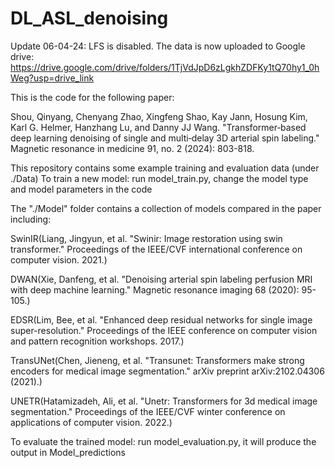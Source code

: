 # DL_ASL_denoising
Update 06-04-24:
LFS is disabled. The data is now uploaded to Google drive:
https://drive.google.com/drive/folders/1TjVdJpD6zLgkhZDFKy1tQ70hy1_0hWeg?usp=drive_link

This is the code for the following paper: 

Shou, Qinyang, Chenyang Zhao, Xingfeng Shao, Kay Jann, Hosung Kim, Karl G. Helmer, Hanzhang Lu, and Danny JJ Wang. "Transformer‐based deep learning denoising of single and multi‐delay 3D arterial spin labeling." Magnetic resonance in medicine 91, no. 2 (2024): 803-818.

This repository contains some example training and evaluation data (under ./Data)
To train a new model: run model_train.py, change the model type and model parameters in the code

The "./Model" folder contains a collection of models compared in the paper including: 

SwinIR(Liang, Jingyun, et al. "Swinir: Image restoration using swin transformer." Proceedings of the IEEE/CVF international conference on computer vision. 2021.)

DWAN(Xie, Danfeng, et al. "Denoising arterial spin labeling perfusion MRI with deep machine learning." Magnetic resonance imaging 68 (2020): 95-105.)

EDSR(Lim, Bee, et al. "Enhanced deep residual networks for single image super-resolution." Proceedings of the IEEE conference on computer vision and pattern recognition workshops. 2017.)

TransUNet(Chen, Jieneng, et al. "Transunet: Transformers make strong encoders for medical image segmentation." arXiv preprint arXiv:2102.04306 (2021).)

UNETR(Hatamizadeh, Ali, et al. "Unetr: Transformers for 3d medical image segmentation." Proceedings of the IEEE/CVF winter conference on applications of computer vision. 2022.)

To evaluate the trained model: run model_evaluation.py, it will produce the output in Model_predictions
